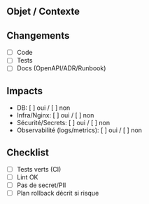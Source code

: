 ## Objet / Contexte

## Changements
- [ ] Code
- [ ] Tests
- [ ] Docs (OpenAPI/ADR/Runbook)

## Impacts
- DB: [ ] oui / [ ] non
- Infra/Nginx: [ ] oui / [ ] non
- Sécurité/Secrets: [ ] oui / [ ] non
- Observabilité (logs/metrics): [ ] oui / [ ] non

## Checklist
- [ ] Tests verts (CI)
- [ ] Lint OK
- [ ] Pas de secret/PII
- [ ] Plan rollback décrit si risque
